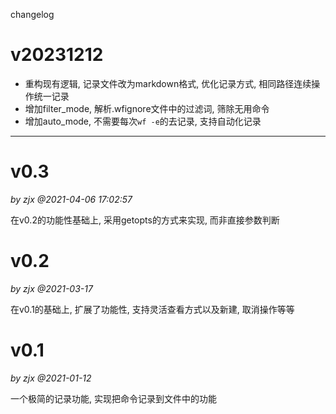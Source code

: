 changelog


# v20231212

+ 重构现有逻辑, 记录文件改为markdown格式, 优化记录方式, 相同路径连续操作统一记录
+ 增加filter_mode, 解析.wfignore文件中的过滤词, 筛除无用命令
+ 增加auto_mode, 不需要每次`wf -e`的去记录, 支持自动化记录

***

# v0.3 
*by zjx @2021-04-06 17:02:57*

在v0.2的功能性基础上, 采用getopts的方式来实现, 而非直接参数判断


# v0.2
*by zjx @2021-03-17*

在v0.1的基础上, 扩展了功能性, 支持灵活查看方式以及新建, 取消操作等等


# v0.1 
*by zjx @2021-01-12*

一个极简的记录功能, 实现把命令记录到文件中的功能


